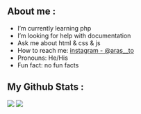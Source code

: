 

 ### <h2>About me :</h2>
-  I’m currently learning php
-  I’m looking for help with documentation
-  Ask me about html & css & js
-  How to reach me: [instagram - @aras__to](https://www.instagram.com/aras__to/)
-  Pronouns: He/His
-  Fun fact: no fun facts

<h2>My Github Stats :</h2>
<img src="https://github-readme-stats.vercel.app/api?username=Aras-jn&&show_icons=true&title_color=00ffff&icon_color=fffff&text_color=d3d3d3&bg_color=151515">

<img src="https://github-readme-stats.vercel.app/api/top-langs/?username=Aras-jn&layout=compact&title_color=00ffff&icon_color=00ffff&text_color=00ffff&bg_color=151515" />

<h2></h2>


